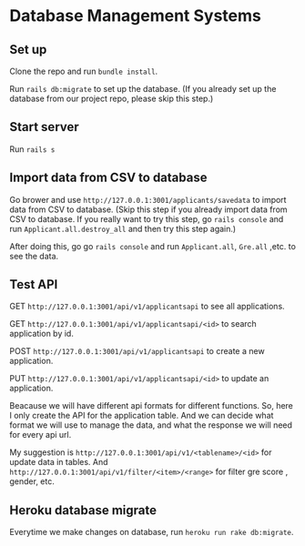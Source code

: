 # Database Management Systems

## Set up

Clone the repo and run `bundle install`.

Run `rails db:migrate` to set up the database. (If you already set up the database from our project repo, please skip this step.)

## Start server

Run `rails s`

## Import data from CSV to database

Go brower and use `http://127.0.0.1:3001/applicants/savedata` to import data from CSV to database. (Skip this step if you already import data from CSV to database. If you really want to try this step, go `rails console` and run `Applicant.all.destroy_all` and then try this step again.)

After doing this, go go `rails console` and run `Applicant.all`, `Gre.all` ,etc. to see the data.

## Test API

GET `http://127.0.0.1:3001/api/v1/applicantsapi` to see all applications.

GET `http://127.0.0.1:3001/api/v1/applicantsapi/<id>` to search application by id.

POST `http://127.0.0.1:3001/api/v1/applicantsapi` to create a new application.

PUT `http://127.0.0.1:3001/api/v1/applicantsapi/<id>` to update an application.

Beacause we will have different api formats for different functions. So, here I only create the API for the application table. And we can decide what format we will use to manage the data, and what the response we will need for every api url.

My suggestion is `http://127.0.0.1:3001/api/v1/<tablename>/<id>` for update data in tables. And `http://127.0.0.1:3001/api/v1/filter/<item>/<range>` for filter gre score , gender, etc.

## Heroku database migrate

Everytime we make changes on database, run `heroku run rake db:migrate`.

